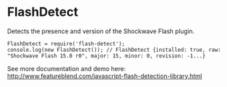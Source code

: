 FlashDetect
===========

Detects the presence and version of the Shockwave Flash plugin.

```
FlashDetect = require('flash-detect');
console.log(new FlashDetect()); // FlashDetect {installed: true, raw: "Shockwave Flash 15.0 r0", major: 15, minor: 0, revision: -1...}
```

See more documentation and demo here: http://www.featureblend.com/javascript-flash-detection-library.html
